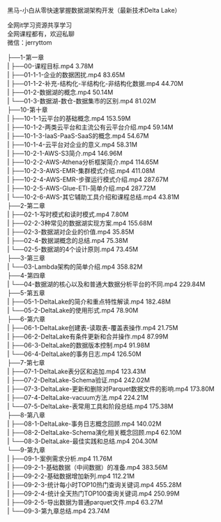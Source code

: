 黑马-小白从零快速掌握数据湖架构开发（最新技术Delta Lake）

全网it学习资源共享学习<br>全网课程都有，欢迎私聊<br>微信：jerryttom<br>

├──1-第一章<br> | ├──00-课程目标.mp4 3.78M<br> | ├──01-1-1-企业的数据困扰.mp4 83.65M<br> | ├──01-1-2-补充-结构化-半结构化-非结构化数据.mp4 44.70M<br> | ├──01-2-数据湖的概念.mp4 50.14M<br> | └──01-3-数据湖-数仓-数据集市的区别.mp4 81.02M<br> ├──10-第十章<br> | ├──10-1-1云平台的基础概念.mp4 153.59M<br> | ├──10-1-2-两类云平台和主流公有云平台介绍.mp4 59.14M<br> | ├──10-1-3-IaaS-PaaS-SaaS的概念.mp4 54.67M<br> | ├──10-1-4-云平台对企业的意义.mp4 58.31M<br> | ├──10-2-1-AWS-S3简介.mp4 146.96M<br> | ├──10-2-2-AWS-Athena分析框架简介.mp4 114.65M<br> | ├──10-2-3-AWS-EMR-集群模式介绍.mp4 411.08M<br> | ├──10-2-4-AWS-EMR-步骤运行模式介绍.mp4 287.67M<br> | ├──10-2-5-AWS-Glue-ETl-简单介绍.mp4 287.72M<br> | └──10-2-6-AWS-其它辅助工具介绍和课程总结.mp4 43.81M<br> ├──2-第二章<br> | ├──02-1-写时模式和读时模式.mp4 7.80M<br> | ├──02-2-3种常见的数据湖实现方案.mp4 155.68M<br> | ├──02-3-数据湖对企业的价值.mp4 35.85M<br> | ├──02-4-数据湖概念的总结.mp4 75.38M<br> | └──02-5-数据湖的4个设计原则.mp4 73.45M<br> ├──3-第三章<br> | └──03-Lambda架构的简单介绍.mp4 358.82M<br> ├──4-第四章<br> | └──04-数据湖的核心以及和普通大数据分析平台的不同.mp4 229.84M<br> ├──5-第五章<br> | ├──05-1-DeltaLake的简介和重点特性解读.mp4 182.48M<br> | └──05-2-DeltaLake的使用形式.mp4 78.90M<br> ├──6-第六章<br> | ├──06-1-DeltaLake创建表-读取表-覆盖表操作.mp4 21.75M<br> | ├──06-2-DeltaLake有条件更新和合并操作.mp4 87.99M<br> | ├──06-3-DeltaLake的数据版本控制.mp4 91.98M<br> | └──06-4-DeltaLake的事务日志.mp4 126.50M<br> ├──7-第七章<br> | ├──07-1-DeltaLake表分区和追加.mp4 123.43M<br> | ├──07-2-DeltaLake-Schema验证.mp4 242.02M<br> | ├──07-3-DeltaLake-更新和删除对Parquet数据文件的影响.mp4 173.80M<br> | ├──07-4-DeltaLake-vacuum方法.mp4 224.21M<br> | └──07-5-DeltaLake-表常用工具和阶段总结.mp4 175.38M<br> ├──8-第八章<br> | ├──08-1-DeltaLake-事务日志概念回顾.mp4 140.02M<br> | ├──08-2-DeltaLake-Schema演化相关概念回顾.mp4 62.10M<br> | └──08-3-DeltaLake-最佳实践和总结.mp4 204.30M<br> └──9-第九章<br> | ├──09-1-案例需求分析.mp4 11.76M<br> | ├──09-2-1-基础数据（中间数据）的准备.mp4 383.56M<br> | ├──09-2-2-基础数据增加新列.mp4 112.21M<br> | ├──09-2-3-统计每小时TOP10热门查询关键词.mp4 455.28M<br> | ├──09-2-4-统计全天热门TOP100查询关键词.mp4 250.99M<br> | ├──09-2-5-导出数据为普通parquet文件.mp4 63.27M<br> | └──09-3-第九章总结.mp4 23.74M
